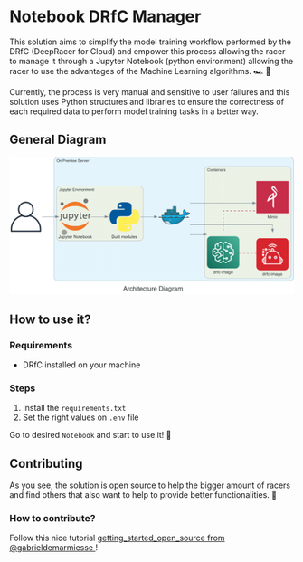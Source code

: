 # Notebook DRfC Manager

This solution aims to simplify the model training workflow performed by the DRfC (DeepRacer for Cloud) and empower this process allowing the racer to manage it through a Jupyter Notebook (python environment) allowing the racer to use the advantages of the Machine Learning algorithms. 🏎️ 🤖

Currently, the process is very manual and sensitive to user failures and this solution uses Python structures and libraries to ensure the correctness of each required data to perform model training tasks in a better way.


## General Diagram

![](./docs/architecture_diagram.png)

## How to use it?

### Requirements

- DRfC installed on your machine

### Steps

1. Install the `requirements.txt`
2. Set the right values on `.env` file

Go to desired `Notebook` and start to use it! :rocket:


## Contributing

As you see, the solution is open source to help the bigger amount of racers and find others that also want to help to provide better functionalities. :handshake:

### How to contribute?

Follow this nice tutorial [getting_started_open_source from @gabrieldemarmiesse
](https://github.com/gabrieldemarmiesse/getting_started_open_source)!